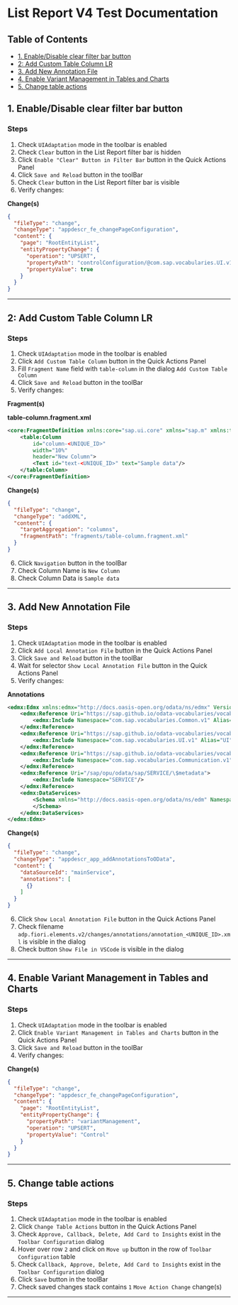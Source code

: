 # List Report V4 Test Documentation

## Table of Contents

- [1. Enable/Disable clear filter bar button](#1-enabledisable-clear-filter-bar-button)
- [2: Add Custom Table Column LR](#2-add-custom-table-column-lr)
- [3. Add New Annotation File](#3-add-new-annotation-file)
- [4. Enable Variant Management in Tables and Charts](#4-enable-variant-management-in-tables-and-charts)
- [5. Change table actions](#5-change-table-actions)

<a id="1-enabledisable-clear-filter-bar-button"></a>
## 1. Enable/Disable clear filter bar button

### Steps

1. Check `UIAdaptation` mode in the toolbar is enabled
2. Check `Clear` button in the List Report filter bar is hidden
3. Click `Enable "Clear" Button in Filter Bar` button in the Quick Actions Panel
4. Click `Save and Reload` button in the toolBar
5. Check `Clear` button in the List Report filter bar is visible
6. Verify changes:

**Change(s)**

```json
{
  "fileType": "change",
  "changeType": "appdescr_fe_changePageConfiguration",
  "content": {
    "page": "RootEntityList",
    "entityPropertyChange": {
      "operation": "UPSERT",
      "propertyPath": "controlConfiguration/@com.sap.vocabularies.UI.v1.SelectionFields/showClearButton",
      "propertyValue": true
    }
  }
}
```



---

<a id="2-add-custom-table-column-lr"></a>
## 2: Add Custom Table Column LR

### Steps

1. Check `UIAdaptation` mode in the toolbar is enabled
2. Click `Add Custom Table Column` button in the Quick Actions Panel
3. Fill `Fragment Name` field with `table-column` in the dialog `Add Custom Table Column`
4. Click `Save and Reload` button in the toolBar
5. Verify changes:

**Fragment(s)**

**table-column.fragment.xml**
```xml
<core:FragmentDefinition xmlns:core="sap.ui.core" xmlns="sap.m" xmlns:table="sap.ui.mdc.table">
    <table:Column
        id="column-<UNIQUE_ID>"
        width="10%"
        header="New Column">
        <Text id="text-<UNIQUE_ID>" text="Sample data"/>
    </table:Column>
</core:FragmentDefinition>
```

**Change(s)**

```json
{
  "fileType": "change",
  "changeType": "addXML",
  "content": {
    "targetAggregation": "columns",
    "fragmentPath": "fragments/table-column.fragment.xml"
  }
}
```


6. Click `Navigation` button in the toolBar
7. Check Column Name is `New Column`
8. Check Column Data is `Sample data`

---

<a id="3-add-new-annotation-file"></a>
## 3. Add New Annotation File

### Steps

1. Check `UIAdaptation` mode in the toolbar is enabled
2. Click `Add Local Annotation File` button in the Quick Actions Panel
3. Click `Save and Reload` button in the toolBar
4. Wait for selector `Show Local Annotation File` button in the Quick Actions Panel
5. Verify changes:

**Annotations**
```xml
<edmx:Edmx xmlns:edmx="http://docs.oasis-open.org/odata/ns/edmx" Version="4.0">
    <edmx:Reference Uri="https://sap.github.io/odata-vocabularies/vocabularies/Common.xml">
        <edmx:Include Namespace="com.sap.vocabularies.Common.v1" Alias="Common"/>
    </edmx:Reference>
    <edmx:Reference Uri="https://sap.github.io/odata-vocabularies/vocabularies/UI.xml">
        <edmx:Include Namespace="com.sap.vocabularies.UI.v1" Alias="UI"/>
    </edmx:Reference>
    <edmx:Reference Uri="https://sap.github.io/odata-vocabularies/vocabularies/Communication.xml">
        <edmx:Include Namespace="com.sap.vocabularies.Communication.v1" Alias="Communication"/>
    </edmx:Reference>
    <edmx:Reference Uri="/sap/opu/odata/sap/SERVICE/\$metadata">
        <edmx:Include Namespace="SERVICE"/>
    </edmx:Reference>
    <edmx:DataServices>
        <Schema xmlns="http://docs.oasis-open.org/odata/ns/edm" Namespace="local_<UNIQUE_ID>">
        </Schema>
    </edmx:DataServices>
</edmx:Edmx>
```

**Change(s)**

```json
{
  "fileType": "change",
  "changeType": "appdescr_app_addAnnotationsToOData",
  "content": {
    "dataSourceId": "mainService",
    "annotations": [
      {}
    ]
  }
}
```


6. Click `Show Local Annotation File` button in the Quick Actions Panel
7. Check filename `adp.fiori.elements.v2/changes/annotations/annotation_<UNIQUE_ID>.xml` is visible in the dialog
8. Check button `Show File in VSCode` is visible in the dialog

---

<a id="4-enable-variant-management-in-tables-and-charts"></a>
## 4. Enable Variant Management in Tables and Charts

### Steps

1. Check `UIAdaptation` mode in the toolbar is enabled
2. Click `Enable Variant Management in Tables and Charts` button in the Quick Actions Panel
3. Click `Save and Reload` button in the toolBar
4. Verify changes:

**Change(s)**

```json
{
  "fileType": "change",
  "changeType": "appdescr_fe_changePageConfiguration",
  "content": {
    "page": "RootEntityList",
    "entityPropertyChange": {
      "propertyPath": "variantManagement",
      "operation": "UPSERT",
      "propertyValue": "Control"
    }
  }
}
```



---

<a id="5-change-table-actions"></a>
## 5. Change table actions

### Steps

1. Check `UIAdaptation` mode in the toolbar is enabled
2. Click `Change Table Actions` button in the Quick Actions Panel
3. Check `Approve, Callback, Delete, Add Card to Insights` exist in the `Toolbar Configuration` dialog
4. Hover over row `2` and click on `Move up` button in the row of `Toolbar Configuration` table
5. Check `Callback, Approve, Delete, Add Card to Insights` exist in the `Toolbar Configuration` dialog
6. Click `Save` button in the toolBar
7. Check saved changes stack contains `1` `Move Action Change` change(s)

---

